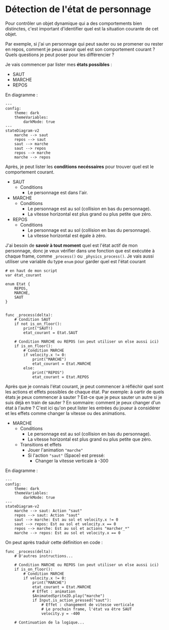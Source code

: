 # Détection de l'état de personnage

Pour contrôler un objet dynamique qui a des comportements bien distinctes, c'est important d'identifier quel est la situation courante de cet objet. 

Par exemple, si j'ai un personnage qui peut sauter ou se promener ou rester en repos, comment je peux savoir quel est son comportement courant ? Quels questions je peut poser pour les différencier ?

Je vais commencer par lister mes **états possibles** : 

- SAUT
- MARCHE
- REPOS

En diagramme :

```mermaid
---
config:
    theme: dark
    themeVariables:
        darkMode: true
---
stateDiagram-v2
    marche --> saut
    repos --> saut
    saut --> marche
    saut --> repos
    repos --> marche
    marche --> repos
```

Après, je peut lister les **conditions necéssaires** pour trouver quel est le comportement courant.

- SAUT
    - Conditions
        - Le personnage est dans l'air.
- MARCHE
    - Conditions
        - Le personnage est au sol (collision en bas du personnage).
        - La vitesse horizontal est plus grand ou plus petite que zéro.
- REPOS
    - Conditions
        - Le personnage est au sol (collision en bas du personnage).
        - La vitesse horizontal est égale à zéro.

J'ai besoin de **savoir à tout moment** quel est l'état actif de mon personnage, donc je veux vérifier dans une fonction que est exécutée à chaque frame, comme `_process()` ou `_physics_process()`. Je vais aussi utiliser une variable du type `enum` pour garder quel est l'état courant

```gdscript
# en haut de mon script
var état_courant

enum Etat {
    REPOS,
    MARCHE,
    SAUT
}


func _process(delta):
    # Condition SAUT
    if not is_on_floor():
        print("SAUT!)
        etat_courant = Etat.SAUT
    
    # Condition MARCHE ou REPOS (on peut utiliser un else aussi ici)
    if is_on_floor():
        # Condition MARCHE
        if velocity.x != 0:
            print("MARCHE")
            etat_courant = Etat.MARCHE
        else:
            print("REPOS")
            etat_courant = Etat.REPOS
```

Après que je connais l'état courant, je peut commencer à réfléchir quel sont les actions et effets possibles de chaque état. Par exemple: à oartir de quels états je peux commencer à sauter ? Est-ce que je peux sauter un autre si je suis déjà en train de sauter ? En sommaire: comment je peux changer d'un état à l'autre ? C'est ici qu'on peut lister les entrées du joueur à considérer et les effets comme changer la vitesse ou des animations.

- MARCHE
    - Conditions
        - Le personnage est au sol (collision en bas du personnage).
        - La vitesse horizontal est plus grand ou plus petite que zéro.
    - Transitions et effets
        - Jouer l'animation `"marche"`
        - Si l'action `"saut"` (Space) est pressé:
            - Changer la vitesse verticale à -300

En diagramme :

```mermaid
---
config:
    theme: dark
    themeVariables:
        darkMode: true
---
stateDiagram-v2
    marche --> saut: Action "saut"
    repos --> saut: Action "saut"
    saut --> marche: Est au sol et velocity.x != 0
    saut --> repos: Est au sol et velocity.x == 0
    repos --> marche: Est au sol et actions "marcher_*"
    marche --> repos: Est au sol et velocity.x == 0
```

On peut après traduir cette définition en code :

```gdscript
func _process(delta):
    # D'autres instructions...
    
    # Condition MARCHE ou REPOS (on peut utiliser un else aussi ici)
    if is_on_floor():
        # Condition MARCHE
        if velocity.x != 0:
            print("MARCHE")
            etat_courant = Etat.MARCHE
            # Effet : animation
            $AnimatedSprite2D.play("marche")
            if Input.is_action_pressed("saut"):
                # Effet : changement de vitesse verticale
                # Le prochain frame, l'état va être SAUT
                velocity.y = -400

    # Continuation de la logique...
```


